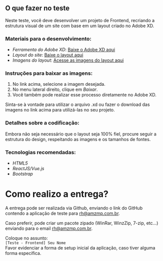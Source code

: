 
## O que fazer no teste

Neste teste, você deve desenvolver um projeto de Frontend, recriando a estrutura visual de um site com base em um layout criado no Adobe XD.

### Materiais para o desenvolvimento:

- *Ferramenta do Adobe XD*: [Baixe o Adobe XD aqui](https://amzmp.com.br/teste/AdobeXD.zip)
- *Layout do site*: [Baixe o layout aqui](https://amzmp.com.br/teste/Layout.zip)
- *Imagens do layout*: [Acesse as imagens do layout aqui](https://xd.adobe.com/view/a1a6e7d6-9c87-4934-a3db-18379b418596-f4f5/specs/)

### Instruções para baixar as imagens:
1. No link acima, selecione a imagem desejada.
2. No menu lateral direito, clique em *Baixar*.
3. Você também pode realizar esse processo diretamente no Adobe XD.

Sinta-se à vontade para utilizar o arquivo .xd ou fazer o download das imagens no link acima para utilizá-las no seu projeto.

### Detalhes sobre a codificação:
Embora não seja necessário que o layout seja 100% fiel, procure seguir a estrutura do design, respeitando as imagens e os tamanhos de fontes.

### Tecnologias recomendadas:
- *HTML5*
- *ReactJS/Vue.js*
- *Bootstrap*


# Como realizo a entrega?
A entrega pode ser realizada via Github, enviando o link do GitHub contendo a aplicação de teste para rh@amzmp.com.br.

Caso preferir, pode criar um pacote zipado (WinRar, WinzZip, 7-zip, etc...) enviando para o email rh@amzmp.com.br.

Coloque no assunto:  
`[Teste - Frontend] Seu Nome`  
Favor evidenciar a forma de setup inicial da aplicação, caso tiver alguma forma específica.
